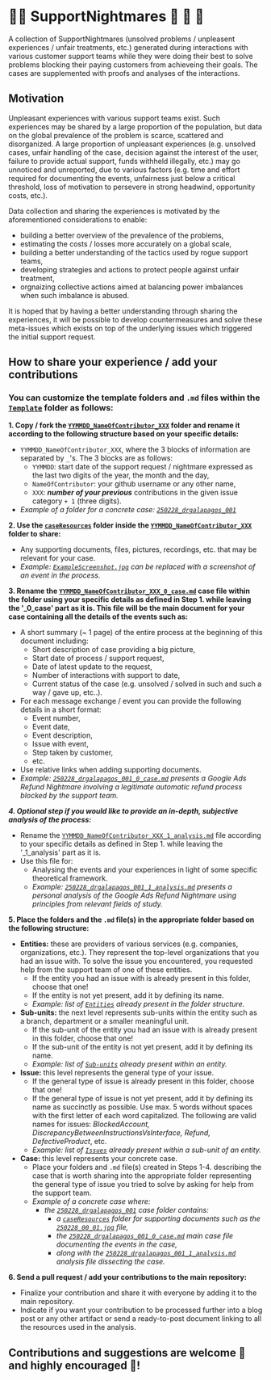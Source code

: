 # 👨‍💻 SupportNightmares 👻 🧟 🧛
A collection of SupportNightmares (unsolved problems / unpleasent experiences / unfair treatments, etc.) generated during interactions with various customer support teams while they were doing their best to solve problems blocking their paying customers from achieveing their goals. The cases are supplemented with proofs and analyses of the interactions.

## Motivation
Unpleasant experiences with various support teams exist. Such experiences may be shared by a large proportion of the population, but data on the global prevalence of the problem is scarce, scattered and disorganized. A large proportion of unpleasant experiences (e.g. unsolved cases, unfair handling of the case, decision against the interest of the user, failure to provide actual support, funds withheld illegally, etc.) may go unnoticed and unreported, due to various factors (e.g. time and effort required for documenting the events, unfairness just below a critical threshold, loss of motivation to persevere in strong headwind, opportunity costs, etc.). 

Data collection and sharing the experiences is motivated by the aforementioned considerations to enable:
- building a better overview of the prevalence of the problems,
- estimating the costs / losses more accurately on a global scale,
- building a better understanding of the tactics used by rogue support teams,
- developing strategies and actions to protect people against unfair treatment,
- orgnaizing collective actions aimed at balancing power imbalances when such imbalance is abused.

It is hoped that by having a better understanding through sharing the experiences, it will be possible to develop countermeasures and solve these meta-issues which exists on top of the underlying issues which triggered the initial support request.

## How to share your experience / add your contributions

### You can customize the template folders and `.md` files within the [`Template`](./Template/) folder as follows:

**1. Copy / fork the [`YYMMDD_NameOfContributor_XXX`](./Template/YYMMDD_NameOfContributor_XXX) folder and rename it according to the following structure based on your specific details:**
  - `YYMMDD_NameOfContributor_XXX`, where the 3 blocks of information are separated by `_`'s. The 3 blocks are as follows:
    - `YYMMDD`: start date of the support request / nightmare expressed as the last two digits of the year, the month and the day,
    - `NameOfContributor`: your github username or any other name,
    - `XXX`: ***number of your previous*** contributions in the given issue category `+ 1` (three digits).
  - *Example of a folder for a concrete case: [`250228_drgalapagos_001`](./Entities/Google/Ads/Refund/250228_drgalapagos_001)*

**2. Use the [`caseResources`](./Template/YYMMDD_NameOfContributor_XXX/caseResources) folder inside the [`YYMMDD_NameOfContributor_XXX`](./Template/YYMMDD_NameOfContributor_XXX) folder to share:**
  - Any supporting documents, files, pictures, recordings, etc. that may be relevant for your case.
  - *Example: [`ExampleScreenshot.jpg`](./Template/YYMMDD_NameOfContributor_XXX/caseResources/ExampleScreenshot.jpg) can be replaced with a screenshot of an event in the process.*

**3. Rename the [`YYMMDD_NameOfContributor_XXX_0_case.md`](./Template/YYMMDD_NameOfContributor_XXX/YYMMDD_NameOfContributor_XXX_0_case.md) case file within the folder using your specific details as defined in Step 1. while leaving the '_0_case' part as it is. This file will be the main document for your case containing all the details of the events such as:**
  - A short summary (~ 1 page) of the entire process at the beginning of this document including:
    - Short description of case providing a big picture,
    - Start date of process / support request,
    - Date of latest update to the request,
    - Number of interactions with support to date,
    - Current status of the case (e.g. unsolved / solved in such and such a way / gave up, etc..).
  - For each message exchange / event you can provide the following details in a short format:
    - Event number,
    - Event date,
    - Event description,
    - Issue with event,
    - Step taken by customer,
    - etc.
  - Use relative links when adding supporting documents.
  - *Example: [`250228_drgalapagos_001_0_case.md`](./Entities/Google/Ads/Refund/250228_drgalapagos_001/250228_drgalapagos_001_0_case.md) presents a Google Ads Refund Nightmare involving a legitimate automatic refund process blocked by the support team.*

***4. Optional step if you would like to provide an in-depth, subjective analysis of the process:***
 - Rename the [`YYMMDD_NameOfContributor_XXX_1_analysis.md`](./Template/YYMMDD_NameOfContributor_XXX/YYMMDD_NameOfContributor_XXX_1_analysis.md) file according to your specific details as defined in Step 1. while leaving the '_1_analysis' part as it is.
 - Use this file for:
   - Analysing the events and your experiences in light of some specific theoretical framework.
   - *Example: [`250228_drgalapagos_001_1_analysis.md`](./Entities/Google/Ads/Refund/250228_drgalapagos_001/250228_drgalapagos_001_1_analysis.md) presents a personal analysis of the Google Ads Refund Nightmare using principles from relevant fields of study.*

**5. Place the folders and the `.md` file(s) in the appropriate folder based on the following structure:**
  - **Entities:** these are providers of various services (e.g. companies, organizations, etc.). They represent the top-level organizations that you had an issue with. To solve the issue you encountered, you requested help from the support team of one of these entities.
    - If the entity you had an issue with is already present in this folder, choose that one!
    - If the entity is not yet present, add it by defining its name.
    - *Example: list of [`Entities`](./Entities) already present in the folder structure.*
  - **Sub-units:** the next level represents sub-units within the entity such as a branch, department or a smaller meaningful unit.
    - If the sub-unit of the entity you had an issue with is already present in this folder, choose that one!
    - If the sub-unit of the entity is not yet present, add it by defining its name.
    - *Example: list of [`Sub-units`](./Entities/Google) already present within an entity.*
  - **Issue:** this level represents the general type of your issue.
    - If the general type of issue is already present in this folder, choose that one!
    - If the general type of issue is not yet present, add it by defining its name as succinctly as possible. Use max. 5 words without spaces with the first letter of each word capitalized. The following are valid names for issues: *BlockedAccount, DiscrepancyBetweenInstructionsVsInterface, Refund, DefectiveProduct*, etc.
    - *Example: list of [`Issues`](./Entities/Google/Ads) already present within a sub-unit of an entity.*
  - **Case:** this level represents your concrete case.
	- Place your folders and `.md` file(s) created in Steps 1-4. describing the case that is worth sharing into the appropriate folder representing the general type of issue you tried to solve by asking for help from the support team.
    - *Example of a concrete case where:*
       - *the [`250228_drgalapagos_001`](./Entities/Google/Ads/Refund/250228_drgalapagos_001) case folder contains:*
          - *a [`caseResources`](./Entities/Google/Ads/Refund/250228_drgalapagos_001/caseResources) folder for supporting documents such as the [`250228_00_01.jpg`](./Entities/Google/Ads/Refund/250228_drgalapagos_001/caseResources/250228_00_01.jpg) file,*
          - *the [`250228_drgalapagos_001_0_case.md`](./Entities/Google/Ads/Refund/250228_drgalapagos_001/250228_drgalapagos_001_0_case.md) main case file  documenting the events in the case,*
          - *along with the [`250228_drgalapagos_001_1_analysis.md`](./Entities/Google/Ads/Refund/250228_drgalapagos_001/250228_drgalapagos_001_1_analysis.md) analysis file  dissecting the case.*
		  
**6. Send a pull request / add your contributions to the main repository:**
  - Finalize your contribution and share it with everyone by adding it to the main repository.
  - Indicate if you want your contribution to be processed further into a blog post or any other artifact or send a ready-to-post document linking to all the resources used in the analysis.

## Contributions and suggestions are welcome 🙌 and highly encouraged 💪!










